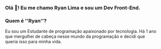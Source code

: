 ### Olá 👋! Eu me chamo Ryan Lima e sou um Dev Front-End.

### Quem é ''Ryan''?
Eu sou um Estudante de programação apaixonado por tecnologia. Há 1 ano que mergulhei de cabeça nesse mundo da programação e decidi que queria isso para minha vida.


